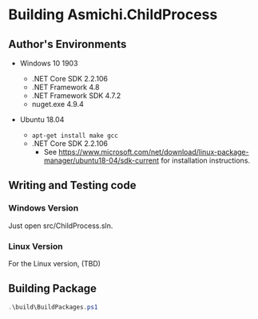 # Building Asmichi.ChildProcess

## Author's Environments

- Windows 10 1903
    - .NET Core SDK 2.2.106
    - .NET Framework 4.8
    - .NET Framework SDK 4.7.2
    - nuget.exe 4.9.4

- Ubuntu 18.04
    - `apt-get install make gcc`
    - .NET Core SDK 2.2.106
        - See https://www.microsoft.com/net/download/linux-package-manager/ubuntu18-04/sdk-current for installation instructions.

## Writing and Testing code

### Windows Version

Just open src/ChildProcess.sln.

### Linux Version

For the Linux version, (TBD)

## Building Package

```powershell
.\build\BuildPackages.ps1
```
